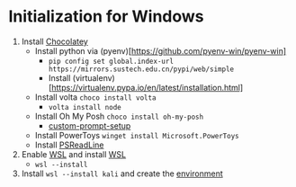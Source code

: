 # Initialization for Windows

1. Install [Chocolatey](https://chocolatey.org/install)
    * Install python via (pyenv)[https://github.com/pyenv-win/pyenv-win]
        * `pip config set global.index-url https://mirrors.sustech.edu.cn/pypi/web/simple`
        * Install (virtualenv)[https://virtualenv.pypa.io/en/latest/installation.html]
    * Install volta `choco install volta`
        * `volta install node`
    * Install Oh My Posh `choco install oh-my-posh`
        - [custom-prompt-setup](https://learn.microsoft.com/zh-cn/windows/terminal/tutorials/custom-prompt-setup)
    * Install PowerToys `winget install Microsoft.PowerToys`
    * Install [PSReadLine](https://github.com/PowerShell/PSReadLine)
2. Enable [WSL](https://learn.microsoft.com/en-us/windows/wsl/install-manual) and install [WSL](https://docs.microsoft.com/en-us/windows/wsl/install)
    * `wsl --install`
3. Install `wsl --install kali` and create the [environment](https://github.com/vanpipy/shellgun/blob/main/bin/createenv)